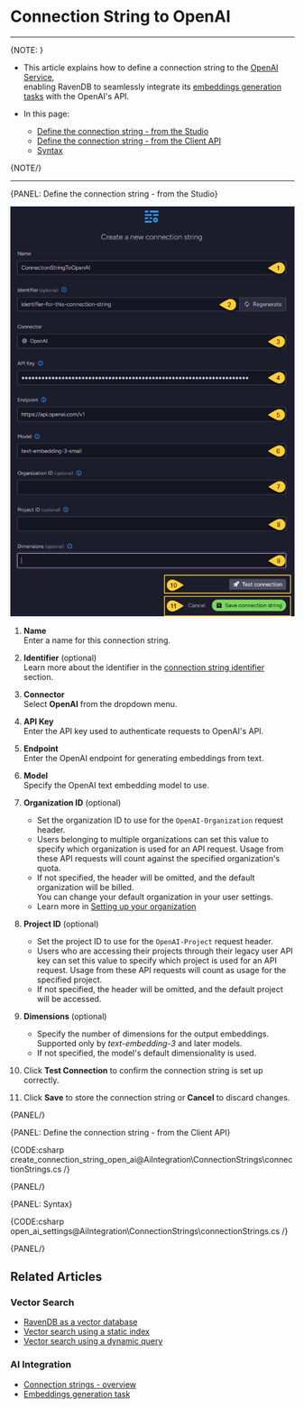 # Connection String to OpenAI
---

{NOTE: }

* This article explains how to define a connection string to the [OpenAI Service](https://platform.openai.com/docs/guides/embeddings),  
  enabling RavenDB to seamlessly integrate its [embeddings generation tasks](../../todo..) with the OpenAI's API.

* In this page:
  * [Define the connection string - from the Studio](../../ai-integration/connection-strings/open-ai#define-the-connection-string---from-the-studio)
  * [Define the connection string - from the Client API](../../ai-integration/connection-strings/open-ai#define-the-connection-string---from-the-client-api)
  * [Syntax](../../ai-integration/connection-strings/open-ai#syntax) 
    
{NOTE/}

---

{PANEL: Define the connection string - from the Studio}

![connection string to open ai](images/open-ai.png "Define a connection string to OpenAI")

1. **Name**  
   Enter a name for this connection string.

2. **Identifier** (optional)  
   Learn more about the identifier in the [connection string identifier](../../ai-integration/connection-strings/connection-strings-overview#the-connection-string-identifier) section.

3. **Connector**  
   Select **OpenAI** from the dropdown menu.

4. **API Key**  
   Enter the API key used to authenticate requests to OpenAI's API.

5. **Endpoint**  
   Enter the OpenAI endpoint for generating embeddings from text.

6. **Model**  
   Specify the OpenAI text embedding model to use.

7. **Organization ID** (optional)  
   * Set the organization ID to use for the `OpenAI-Organization` request header.
   * Users belonging to multiple organizations can set this value to specify which organization is used for an API request. 
     Usage from these API requests will count against the specified organization's quota.
   * If not specified, the header will be omitted, and the default organization will be billed.  
     You can change your default organization in your user settings.  
   * Learn more in [Setting up your organization](https://platform.openai.com/docs/guides/production-best-practices/setting-up-your-organization#setting-up-your-organization)

8. **Project ID** (optional)  
   * Set the project ID to use for the `OpenAI-Project` request header.  
   * Users who are accessing their projects through their legacy user API key can set this value to specify which project is used for an API request.
     Usage from these API requests will count as usage for the specified project.
   * If not specified, the header will be omitted, and the default project will be accessed.
 
9. **Dimensions** (optional)  
   * Specify the number of dimensions for the output embeddings.  
     Supported only by _text-embedding-3_ and later models.
   * If not specified, the model's default dimensionality is used.

10. Click **Test Connection** to confirm the connection string is set up correctly.

11. Click **Save** to store the connection string or **Cancel** to discard changes.

{PANEL/}

{PANEL: Define the connection string - from the Client API}

{CODE:csharp create_connection_string_open_ai@AiIntegration\ConnectionStrings\connectionStrings.cs /}

{PANEL/}

{PANEL: Syntax}

{CODE:csharp open_ai_settings@AiIntegration\ConnectionStrings\connectionStrings.cs /}

{PANEL/}

## Related Articles

### Vector Search

- [RavenDB as a vector database](../../ai-integration/vector-search/ravendb-as-vector-database)
- [Vector search using a static index](../../ai-integration/vector-search/vector-search-using-static-index)
- [Vector search using a dynamic query](../../ai-integration/vector-search/vector-search-using-dynamic-query)

### AI Integration

- [Connection strings - overview](../../ai-integration/connection-strings/connection-strings-overview)
- [Embeddings generation task](../../todo..)
